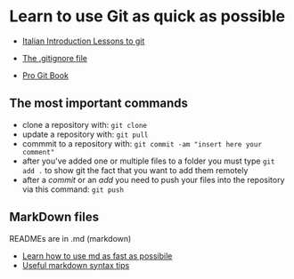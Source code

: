 # Learn to use Git as quick as possible

- [Italian Introduction Lessons to git](http://www.allafinedelpalo.it/git-1-introduzione-add-commit-push-pull/)

- [The .gitignore file](https://zellwk.com/blog/gitignore/)

- [Pro Git Book](https://git-scm.com/book/en/v2)

## The most important commands

- clone a repository with: `git clone`
- update a repository with: `git pull`
- commmit to a repository with: `git commit -am "insert here your comment"`
- after you've added one or multiple files to a folder you must type `git add .` to show git the fact that you want to add them remotely 
- after a _commit_ or an _add_ you need to push your files into the repository via this command: `git push`

## MarkDown files
READMEs are in .md (markdown)
- [Learn how to use md as fast as possibile](https://github.com/adam-p/markdown-here/wiki/Markdown-Cheatsheet)
- [Useful markdown syntax tips](https://www.markdownguide.org/basic-syntax/)

